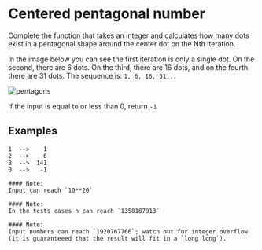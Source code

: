# Centered pentagonal number

Complete the function that takes an integer and calculates how many dots exist in a pentagonal shape around the center dot on the Nth iteration.

In the image below you can see the first iteration is only a single dot. On the second, there are 6 dots. On the third, there are 16 dots, and on the fourth there are 31 dots.
The sequence is: `1, 6, 16, 31...`

![pentagons](https://upload.wikimedia.org/wikipedia/commons/c/cd/Nombre_pentagon_cent.svg)
  
If the input is equal to or less than 0, return `-1`


## Examples

```
1  -->    1
2  -->    6
8  -->  141
0  -->   -1
```

```if:python,ruby
#### Note:
Input can reach `10**20`
```
```if:cpp
#### Note:
In the tests cases n can reach `1358187913`
```
```if:c
#### Note:
Input numbers can reach `1920767766`; watch out for integer overflow (it is guaranteeed that the result will fit in a `long long`).
```